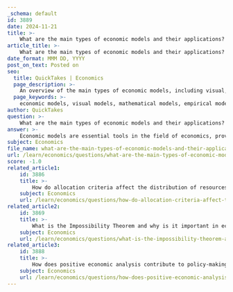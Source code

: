 ```yaml
---
_schema: default
id: 3889
date: 2024-11-21
title: >-
    What are the main types of economic models and their applications?
article_title: >-
    What are the main types of economic models and their applications?
date_format: MMM DD, YYYY
post_on_text: Posted on
seo:
  title: QuickTakes | Economics
  page_description: >-
    An overview of the main types of economic models, including visual, mathematical, empirical, and simulation models, along with their applications in policy analysis, forecasting, and understanding economic growth.
  page_keywords: >-
    economic models, visual models, mathematical models, empirical models, simulation models, policy analysis, forecasting, economic growth, market analysis, economic planning
author: QuickTakes
question: >-
    What are the main types of economic models and their applications?
answer: >-
    Economic models are essential tools in the field of economics, providing frameworks for analyzing complex economic processes and informing policy decisions. There are several main types of economic models, each with distinct characteristics and applications:\n\n1. **Visual Models**: These models use graphs and diagrams to represent economic concepts visually. They help illustrate relationships between different economic variables, such as supply and demand, and can effectively communicate complex ideas in a more accessible format.\n\n2. **Mathematical Models**: These models utilize mathematical equations to describe economic relationships quantitatively. They often include variables and parameters that represent different aspects of the economy, allowing for precise analysis and predictions. For example, the neoclassical growth model emphasizes the role of technological progress and capital accumulation in driving long-term economic growth.\n\n3. **Empirical Models**: These models are based on real-world data and are used to test economic theories and hypotheses. They help economists understand actual economic behavior by analyzing historical data and identifying patterns. For instance, econometric models can be employed for forecasting and policy evaluation.\n\n4. **Simulation Models**: These models use computational techniques to simulate economic processes and assess the impact of various scenarios. They are particularly useful for exploring complex systems where analytical solutions may be difficult to obtain. For example, dynamic economic models can simulate the effects of policy changes over time.\n\n### Applications of Economic Models\n\n- **Policy Analysis**: Economic models are crucial for policymakers to evaluate the potential impacts of different policy options. For instance, central banks use macroeconomic models to inform monetary policy decisions, assessing how changes in interest rates might affect inflation and employment.\n\n- **Forecasting**: Economists use models to predict future economic conditions, such as GDP growth, inflation rates, and unemployment levels. These forecasts help businesses and governments make informed decisions.\n\n- **Understanding Economic Growth**: Growth models, such as the Keynesian model, explore the factors that drive economic growth, including total spending and investment. They provide insights into how economies can achieve sustainable growth over time.\n\n- **Market Analysis**: The supply and demand model is fundamental in analyzing various market situations, helping to determine pricing, consumer behavior, and market equilibrium.\n\n- **Economic Planning**: Input-output models are applied in economic planning and policy-making to understand the interdependencies between different sectors of the economy and to assess the effects of changes in one sector on others.\n\nIn summary, economic models serve as vital instruments for understanding economic phenomena, guiding policy decisions, and facilitating effective economic strategies. Their diverse applications underscore their importance in both theoretical and practical aspects of economics.
subject: Economics
file_name: what-are-the-main-types-of-economic-models-and-their-applications.md
url: /learn/economics/questions/what-are-the-main-types-of-economic-models-and-their-applications
score: -1.0
related_article1:
    id: 3886
    title: >-
        How do allocation criteria affect the distribution of resources in an economy?
    subject: Economics
    url: /learn/economics/questions/how-do-allocation-criteria-affect-the-distribution-of-resources-in-an-economy
related_article2:
    id: 3869
    title: >-
        What is the Impossibility Theorem and why is it important in economic theory?
    subject: Economics
    url: /learn/economics/questions/what-is-the-impossibility-theorem-and-why-is-it-important-in-economic-theory
related_article3:
    id: 3888
    title: >-
        How does positive economic analysis contribute to policy-making decisions?
    subject: Economics
    url: /learn/economics/questions/how-does-positive-economic-analysis-contribute-to-policymaking-decisions
---
```


&nbsp;